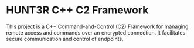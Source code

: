 # HUNT3R C++ C2 Framework

This project is a C++ Command-and-Control (C2) Framework for managing remote access and commands over an encrypted connection. It facilitates secure communication and control of endpoints.
